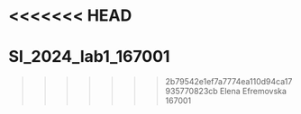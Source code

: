 <<<<<<< HEAD
=======
# SI_2024_lab1_167001
>>>>>>> 2b79542e1ef7a7774ea110d94ca17935770823cb
Elena Efremovska 167001
